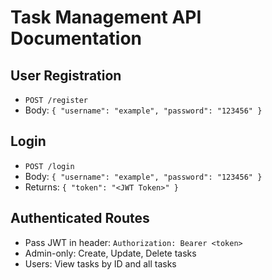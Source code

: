 # Task Management API Documentation

## User Registration
- `POST /register`
- Body: `{ "username": "example", "password": "123456" }`

## Login
- `POST /login`
- Body: `{ "username": "example", "password": "123456" }`
- Returns: `{ "token": "<JWT Token>" }`

## Authenticated Routes
- Pass JWT in header: `Authorization: Bearer <token>`
- Admin-only: Create, Update, Delete tasks
- Users: View tasks by ID and all tasks
